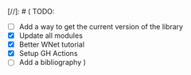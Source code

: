 [//]: # (
TODO:
- [ ] Add a way to get the current version of the library
- [x] Update all modules
- [x] Better WNet tutorial
- [x] Setup GH Actions
- [ ] Add a bibliography
)
